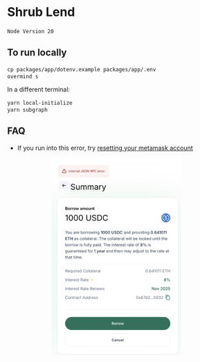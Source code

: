 # Shrub Lend

```
Node Version 20
```

## To run locally
```
cp packages/app/dotenv.example packages/app/.env
overmind s
```

In a different terminal:
```
yarn local-initialize
yarn subgraph
```

## FAQ
- If you run into this error, try [resetting your metamask account](https://medium.com/@thelasthash/solved-nonce-too-high-error-with-metamask-and-hardhat-adc66f092cd)
<p align="center">
  <img src="image.png" width="300">
</p>
